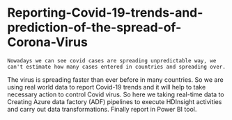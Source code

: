 # Reporting-Covid-19-trends-and-prediction-of-the-spread-of-Corona-Virus

    Nowadays we can see covid cases are spreading unpredictable way, we can't estimate how many cases entered in countries and spreading over. 
The virus is spreading faster than ever before in many countries. So we are using real world data to report Covid-19 trends and it will help
to take necessary action to control Covid virus. So here we taking real-time data to Creating Azure data factory (ADF) pipelines to execute 
HDInsight activities and carry out data transformations. Finally report in Power BI tool. 



